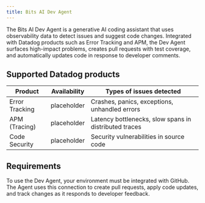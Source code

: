 ```yaml
---
title: Bits AI Dev Agent
---
```


The Bits AI Dev Agent is a generative AI coding assistant that uses observability data to detect issues and suggest code changes. Integrated with Datadog products such as Error Tracking and APM, the Dev Agent surfaces high-impact problems, creates pull requests with test coverage, and automatically updates code in response to developer comments.

## Supported Datadog products

| Product        | Availability         | Types of issues detected                              |
| -------------- | -------------------- | ----------------------------------------------------- |
| Error Tracking | placeholder          | Crashes, panics, exceptions, unhandled errors         |
| APM (Tracing)  | placeholder          | Latency bottlenecks, slow spans in distributed traces |
| Code Security  | placeholder          | Security vulnerabilities in source code               |

## Requirements

To use the Dev Agent, your environment must be integrated with GitHub. The Agent uses this connection to create pull requests, apply code updates, and track changes as it responds to developer feedback.

